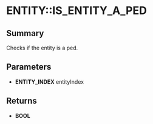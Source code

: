 # ENTITY::IS_ENTITY_A_PED

## Summary
Checks if the entity is a ped.

## Parameters
* **ENTITY_INDEX** entityIndex

## Returns
* **BOOL**